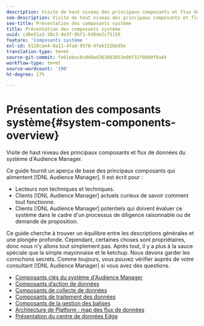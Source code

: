 ```yaml
---
description: Visite de haut niveau des principaux composants et flux de données du système d'Audience Manager.
seo-description: Visite de haut niveau des principaux composants et flux de données du système d'Audience Manager.
seo-title: Présentation des composants système
title: Présentation des composants système
uuid: cd0e51a3-38c3-4e3f-9bf1-938de2c71156
feature: 'Composants système '
exl-id: b128cae4-8a11-4fad-95f8-4fe6222bb95e
translation-type: tm+mt
source-git-commit: fe01ebac8c0d0ad3630d3853e0bf32f0b00f6a44
workflow-type: tm+mt
source-wordcount: '190'
ht-degree: 17%

---
```


# Présentation des composants système{#system-components-overview}

Visite de haut niveau des principaux composants et flux de données du système d&#39;Audience Manager.

<!-- 

c_compintro.xml

 -->

Ce guide fournit un aperçu de base des principaux composants qui alimentent [!DNL Audience Manager]. Il est écrit pour :

* Lecteurs non techniques et techniques.
* Clients [!DNL Audience Manager] actuels curieux de savoir comment tout fonctionne.
* Clients [!DNL Audience Manager] potentiels qui doivent évaluer ce système dans le cadre d&#39;un processus de diligence raisonnable ou de demande de proposition.

Ce guide cherche à trouver un équilibre entre les descriptions générales et une plongée profonde. Cependant, certaines choses sont propriétaires, donc nous n&#39;y allons tout simplement pas. Après tout, il y a plus à la sauce spéciale que la simple mayonnaise et le ketchup. Nous devons garder les cornichons secrets. Comme toujours, vous pouvez vérifier auprès de votre consultant [!DNL Audience Manager] si vous avez des questions.

* [Composants clés du système d&#39;Audience Manager](/help/using/reference/system-components/components-stack.md)
* [Composants d’action de données](/help/using/reference/system-components/components-data-action.md)
* [Composants de collecte de données](/help/using/reference/system-components/components-data-collection.md)
* [Composants de traitement des données](/help/using/reference/system-components/components-data-processing.md)
* [Composants de la gestion des balises](/help/using/reference/system-components/components-tag-management.md)
* [Architecture de Platform : map des flux de données](/help/using/reference/system-components/components-platform-architecture.md)
* [Présentation du centre de données Edge](/help/using/reference/system-components/components-edge.md)
